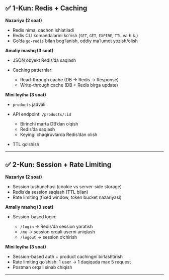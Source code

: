 
## ✅ 1-Kun: Redis + Caching

**Nazariya (2 soat)**

* Redis nima, qachon ishlatiladi
* Redis CLI komandalarini ko‘rish (`SET`, `GET`, `EXPIRE`, `TTL` va h.k.)
* Go’da `go-redis` bilan bog‘lanish, oddiy ma’lumot yozish/olish

**Amaliy mashq (3 soat)**

* JSON obyekt Redis’da saqlash
* Caching patternlar:

  * Read-through cache (DB → Redis → Response)
  * Write-through cache (DB + Redis birga update)

**Mini loyiha (3 soat)**

* `products` jadvali
* API endpoint: `/products/:id`

  * Birinchi marta DB’dan o‘qish
  * Redis’da saqlash
  * Keyingi chaqiruvlarda Redis’dan olish
* TTL qo‘shish

---

## ✅ 2-Kun: Session + Rate Limiting

**Nazariya (2 soat)**

* Session tushunchasi (cookie vs server-side storage)
* Redis’da session saqlash (TTL bilan)
* Rate limiting (fixed window, token bucket nazariyasi)

**Amaliy mashq (3 soat)**

* Session-based login:

  * `/login` → Redis’da session yaratish
  * `/me` → session orqali userni aniqlash
  * `/logout` → session o‘chirish

**Mini loyiha (3 soat)**

* Session-based auth + product cachingni birlashtirish
* Rate limiting qo‘shish: 1 user → 1 daqiqada max 5 request
* Postman orqali sinab chiqish

---


